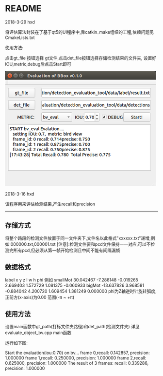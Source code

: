 README
======
2018-3-29 hxd

将评估算法封装在了基于qt5的UI程序中,靠catkin_make组织的工程,依赖问题见CmakeLists.txt

使用方法:

点击gt_file 按钮选择 gt文件,点击det_file按钮选择存储检测结果的文件夹,
设置好IOU,metric,debug后点击Start即可

![run_pic](https://github.com/Super-Tree/eval_kit_qt5/blob/master/data/qt5_ui.png)

2018-3-16 hxd

该程序用来评估检测结果,产生recall和precision
****

## 存储方式
将整个路段的检测文件放置于同一文件夹下,文件名以此格式"xxxxxx.txt"递增,例如:000000.txt,000001.txt
[注意]:检测文件要和pcd文件保持一一对应,可以不检测完所有pcd,但必须从第一帧开始检测且中间不能有间隔漏帧

## 数据格式
label x y z l w h phi
例如
smallMot 30.042467 -7.288148 -0.019265 2.669403 1.572729 1.081375 -0.060933
bigMot -13.637826 3.968581 -0.884042 4.200720 1.609454 1.381249 0.000000
phi为Z轴逆时针旋转弧度,正前方(x-axis)为0.00  范围(-π ~ +π)

## 使用方法
设置main函数中gt_path(打标文件夹路径)和det_path(检测文件夹)
详见evaluate_object_bv.cpp main函数

运行如下图:

Start the evaluation(iou:0.70) on bv...
    frame 0,recall: 0.142857, precision: 1.000000
    frame 1,recall: 0.250000, precision: 1.000000
    frame 2,recall: 0.625000, precision: 1.000000
The result of 3 frames: recall: 0.339286, precision: 1.000000
